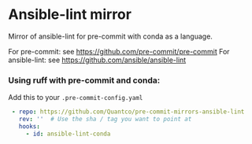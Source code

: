 Ansible-lint mirror
====================

Mirror of ansible-lint for pre-commit with conda as a language.

For pre-commit: see https://github.com/pre-commit/pre-commit
For ansible-lint: see https://github.com/ansible/ansible-lint

### Using ruff with pre-commit and conda:

Add this to your `.pre-commit-config.yaml`

```yaml
 - repo: https://github.com/Quantco/pre-commit-mirrors-ansible-lint
   rev: ''  # Use the sha / tag you want to point at
   hooks:
     - id: ansible-lint-conda
```

